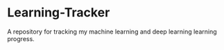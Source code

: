# Learning-Tracker
A repository for tracking my machine learning and deep learning learning progress. 
